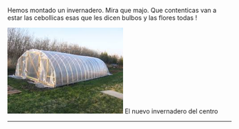 <!-- TITLE: NOTICIAS -->
<!-- SUBTITLE: Cosas que han sucedido -->

Hemos montado un invernadero. Mira que majo. 
Que contenticas van a estar las cebollicas esas que les dicen bulbos y las flores todas !

![Invernadero](/uploads/invernadero.jpeg "Invernadero")
El nuevo invernadero del centro

----------------


